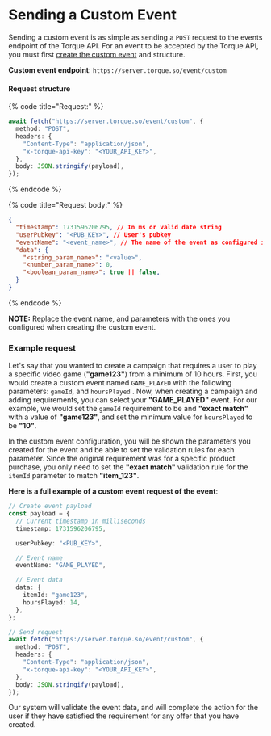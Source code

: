 # Sending a Custom Event

Sending a custom event is as simple as sending a `POST` request to the events endpoint of the Torque API. For an event to be accepted by the Torque API, you must first [create the custom event](creating-off-chain-actions.md) and structure.&#x20;

**Custom event endpoint**: `https://server.torque.so/event/custom`

#### Request structure

{% code title="Request:" %}
```typescript
await fetch("https://server.torque.so/event/custom", {
  method: "POST",
  headers: {
    "Content-Type": "application/json",
    "x-torque-api-key": "<YOUR_API_KEY>",
  },
  body: JSON.stringify(payload),
});
```
{% endcode %}

{% code title="Request body:" %}
```json
{
  "timestamp": 1731596206795, // In ms or valid date string
  "userPubkey": "<PUB_KEY>", // User's pubkey
  "eventName": "<event_name>", // The name of the event as configured in Settings
  "data": { 
    "<string_param_name>": "<value>",
    "<number_param_name>": 0,
    "<boolean_param_name>": true || false,
  }
}
```
{% endcode %}

**NOTE:** Replace the event name, and parameters with the ones you configured when creating the custom event.

### Example request

Let's say that you wanted to create a campaign that requires a user to play a specific video game (**"game123"**) from a minimum of 10 hours. First, you would create a custom event named `GAME_PLAYED` with the following parameters: `gameId`, and `hoursPlayed` . Now, when creating a campaign and adding requirements, you can select your **"GAME\_PLAYED"** event. For our example, we would set the `gameId`  requirement to be and **"exact match"** with a value of **"game123"**, and set the minimum value for `hoursPlayed` to be **"10"**.&#x20;

&#x20;In the custom event configuration, you will be shown the parameters you created for the event and be able to set the validation rules for each parameter. Since the original requirement was for a specific product purchase, you only need to set the **"exact match"** validation rule for the `itemId` parameter to match **"item\_123"**.



**Here is a full example of a custom event request of the event**:

```typescript
// Create event payload
const payload = {
  // Current timestamp in milliseconds
  timestamp: 1731596206795,

  userPubkey: "<PUB_KEY>",

  // Event name
  eventName: "GAME_PLAYED",

  // Event data
  data: {
    itemId: "game123",
    hoursPlayed: 14,
  },
};

// Send request
await fetch("https://server.torque.so/event/custom", {
  method: "POST",
  headers: {
    "Content-Type": "application/json",
    "x-torque-api-key": "<YOUR_API_KEY>",
  },
  body: JSON.stringify(payload),
});
```

Our system will validate the event data, and will complete the action for the user if they have satisfied the requirement for any offer that you have created.&#x20;
